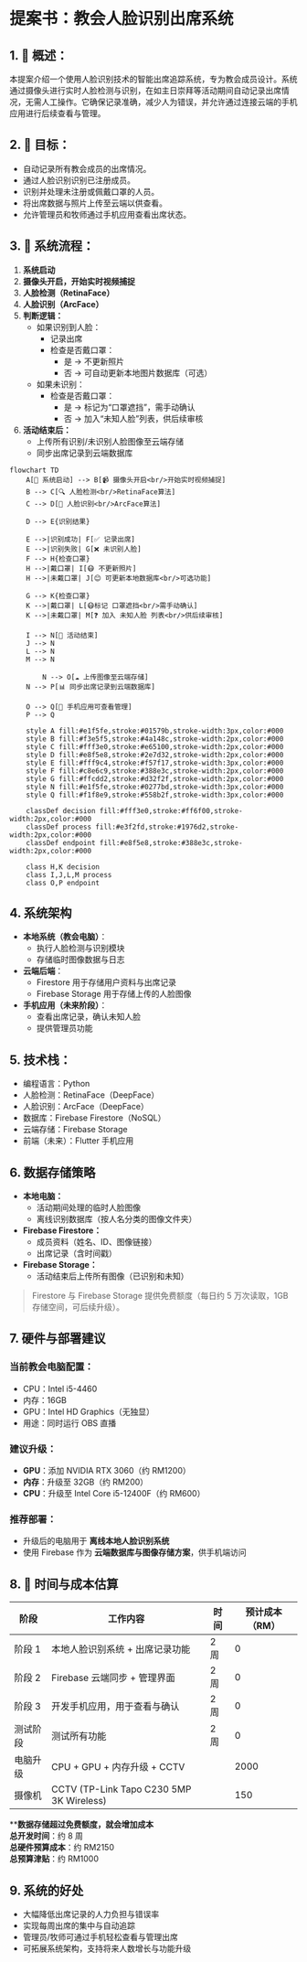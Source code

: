 # 提案书：教会人脸识别出席系统

## 1. 📝 概述：

本提案介绍一个使用人脸识别技术的智能出席追踪系统，专为教会成员设计。系统通过摄像头进行实时人脸检测与识别，在如主日崇拜等活动期间自动记录出席情况，无需人工操作。它确保记录准确，减少人为错误，并允许通过连接云端的手机应用进行后续查看与管理。

## 2. 🎯 目标：

- 自动记录所有教会成员的出席情况。
- 通过人脸识别识别已注册成员。
- 识别并处理未注册或佩戴口罩的人员。
- 将出席数据与照片上传至云端以供查看。
- 允许管理员和牧师通过手机应用查看出席状态。

## 3. 🔧 系统流程：

1. **系统启动**
2. **摄像头开启，开始实时视频捕捉**
3. **人脸检测（RetinaFace）**
4. **人脸识别（ArcFace）**
5. **判断逻辑：**
   - 如果识别到人脸：
     - 记录出席
     - 检查是否戴口罩：
       - 是 → 不更新照片
       - 否 → 可自动更新本地图片数据库（可选）
   - 如果未识别：
     - 检查是否戴口罩：
       - 是 → 标记为“口罩遮挡”，需手动确认
       - 否 → 加入“未知人脸”列表，供后续审核
6. **活动结束后：**
   - 上传所有识别/未识别人脸图像至云端存储
   - 同步出席记录到云端数据库

```mermaid
flowchart TD
    A[🚀 系统启动] --> B[📹 摄像头开启<br/>开始实时视频捕捉]
    B --> C[🔍 人脸检测<br/>RetinaFace算法]
    C --> D[🧠 人脸识别<br/>ArcFace算法]
    
    D --> E{识别结果}
    
    E -->|识别成功| F[✅ 记录出席]
    E -->|识别失败| G[❌ 未识别人脸]
    F --> H{检查口罩}
    H -->|戴口罩| I[😷 不更新照片]
    H -->|未戴口罩| J[😊 可更新本地数据库<br/>可选功能]
    
    G --> K{检查口罩}
    K -->|戴口罩| L[😷标记 口罩遮挡<br/>需手动确认]
    K -->|未戴口罩| M[❓ 加入 未知人脸 列表<br/>供后续审核]

    I --> N[🏁 活动结束]
    J --> N
    L --> N
    M --> N

        N --> O[☁️ 上传图像至云端存储]
    N --> P[📊 同步出席记录到云端数据库]
    
    O --> Q[📱 手机应用可查看管理]
    P --> Q

    style A fill:#e1f5fe,stroke:#01579b,stroke-width:3px,color:#000
    style B fill:#f3e5f5,stroke:#4a148c,stroke-width:2px,color:#000
    style C fill:#fff3e0,stroke:#e65100,stroke-width:2px,color:#000
    style D fill:#e8f5e8,stroke:#2e7d32,stroke-width:2px,color:#000
    style E fill:#fff9c4,stroke:#f57f17,stroke-width:3px,color:#000
    style F fill:#c8e6c9,stroke:#388e3c,stroke-width:2px,color:#000
    style G fill:#ffcdd2,stroke:#d32f2f,stroke-width:2px,color:#000
    style N fill:#e1f5fe,stroke:#0277bd,stroke-width:3px,color:#000
    style Q fill:#f1f8e9,stroke:#558b2f,stroke-width:3px,color:#000
    
    classDef decision fill:#fff3e0,stroke:#ff6f00,stroke-width:2px,color:#000
    classDef process fill:#e3f2fd,stroke:#1976d2,stroke-width:2px,color:#000
    classDef endpoint fill:#e8f5e8,stroke:#388e3c,stroke-width:2px,color:#000
    
    class H,K decision
    class I,J,L,M process
    class O,P endpoint

```

## 4. 系统架构

- **本地系统（教会电脑）**：
  - 执行人脸检测与识别模块
  - 存储临时图像数据与日志
- **云端后端**：
  - Firestore 用于存储用户资料与出席记录
  - Firebase Storage 用于存储上传的人脸图像
- **手机应用（未来阶段）**：
  - 查看出席记录，确认未知人脸
  - 提供管理员功能

## 5. 技术栈：

- 编程语言：Python
- 人脸检测：RetinaFace（DeepFace）
- 人脸识别：ArcFace（DeepFace）
- 数据库：Firebase Firestore（NoSQL）
- 云端存储：Firebase Storage
- 前端（未来）：Flutter 手机应用

## 6. 数据存储策略

- **本地电脑：**
  - 活动期间处理的临时人脸图像
  - 离线识别数据库（按人名分类的图像文件夹）
- **Firebase Firestore：**
  - 成员资料（姓名、ID、图像链接）
  - 出席记录（含时间戳）
- **Firebase Storage：**
  - 活动结束后上传所有图像（已识别和未知）

> Firestore 与 Firebase Storage 提供免费额度（每日约 5 万次读取，1GB 存储空间，可后续升级）。

## 7. 硬件与部署建议

### 当前教会电脑配置：

- CPU：Intel i5-4460
- 内存：16GB
- GPU：Intel HD Graphics（无独显）
- 用途：同时运行 OBS 直播

### 建议升级：

- **GPU**：添加 NVIDIA RTX 3060（约 RM1200）
- **内存**：升级至 32GB（约 RM200）
- **CPU**：升级至 Intel Core i5-12400F（约 RM600）

### 推荐部署：

- 升级后的电脑用于 **离线本地人脸识别系统**
- 使用 Firebase 作为 **云端数据库与图像存储方案**，供手机端访问

## 8. 📆 时间与成本估算

| 阶段      | 工作内容                                 | 时间 | 预计成本（RM） |
| --------  | --------------------------------------- | ---- | ------------- |
| 阶段 1    | 本地人脸识别系统 + 出席记录功能            | 2 周 | 0             |
| 阶段 2    | Firebase 云端同步 + 管理界面              | 2 周 | 0             |
| 阶段 3    | 开发手机应用，用于查看与确认               | 2 周 | 0             |
| 测试阶段  | 测试所有功能                              | 2 周 | 0             |
| 电脑升级  | CPU + GPU + 内存升级 +  CCTV              |      | 2000          |
| 摄像机    | CCTV (TP-Link Tapo C230 5MP 3K Wireless) |      | 150           |


****数据存储超过免费额度，就会增加成本** \
**总开发时间**：约 8 周\
**总硬件预算成本**：约 RM2150\
**总预算津贴**：约 RM1000

## 9. 系统的好处

- 大幅降低出席记录的人力负担与错误率
- 实现每周出席的集中与自动追踪
- 管理员/牧师可通过手机轻松查看与管理出席
- 可拓展系统架构，支持将来人数增长与功能升级

